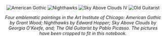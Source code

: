 
<center>

![American Gothic](https://drive.google.com/uc?export=view&id=1dUo-zLokDVRIKpSsZ4_3HROPVvDWwDlQ)
![Nighthawks](https://drive.google.com/uc?export=view&id=1dY4ecE6WZWNajY-l_ZDENj_igRGVsSUL)
![Sky Above Clouds IV](https://drive.google.com/uc?export=view&id=1dTqECkj9HV0Vm3SicGNheGptw3fl_4Mf)
![Old Guitarist](https://drive.google.com/uc?export=view&id=1dQU88AaWqTkAFu-_BLGkmDJvYsy5dL6E)

*Four emblematic paintings in the Art Institute of Chicago: American Gothic by Grant Wood; Nighthawks by Edward Hopper; Sky Above Clouds by Georgia O'Keefe, and; The Old Guitarist by Pablo Picasso. The pictures have been cropped to fit in this notebook.*
</center>
